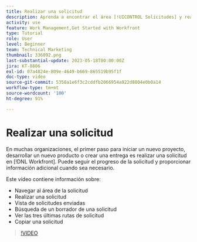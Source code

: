 ```yaml
---
title: Realizar una solicitud
description: Aprenda a encontrar el área [!UICONTROL Solicitudes] y realizar una solicitud en  [!DNL  Workfront]. A continuación, aprenda a ver las solicitudes enviadas y en borrador.
activity: use
feature: Work Management,Get Started with Workfront
type: Tutorial
role: User
level: Beginner
team: Technical Marketing
thumbnail: 336092.png
last-substantial-update: 2023-05-18T00:00:00Z
jira: KT-8806
exl-id: 07a4824e-809e-4649-b669-865519b95f1f
doc-type: video
source-git-commit: 5358a1e6f3c2cddfb2066954a922d8804e0b0a14
workflow-type: tm+mt
source-wordcount: '100'
ht-degree: 91%

---
```


# Realizar una solicitud

En muchas organizaciones, el primer paso para iniciar un nuevo proyecto, desarrollar un nuevo producto o crear una entrega es realizar una solicitud en [!DNL Workfront]. Puede seguir el progreso de la solicitud y proporcionar información adicional cuando sea necesario.

Este vídeo contiene información sobre:

* Navegar al área de la solicitud
* Realizar una solicitud
* Vista de solicitudes enviadas
* Búsqueda de un borrador de una solicitud
* Ver las tres últimas rutas de solicitud
* Copiar una solicitud

>[!VIDEO](https://video.tv.adobe.com/v/336092/?quality=12&learn=on)
